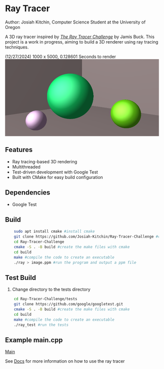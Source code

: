 # Ray Tracer
Author: Josiah Kitchin, Computer Science Student at the University of Oregon

A 3D ray tracer inspired by *[The Ray Tracer Challenge](https://www.oreilly.com/library/view/the-ray-tracer/9781680506778/)* by Jamis Buck. This project is a work in progress, aiming to build a 3D renderer using ray tracing techniques.



(12/27/2024) 1000 x 5000, 0.128601 Seconds to render 
![My Image](images/spheres.png)




## Features
- Ray tracing-based 3D rendering
- Multithreaded 
- Test-driven development with Google Test
- Built with CMake for easy build configuration

## Dependencies 

- Google Test 



## Build 
```bash
    sudo apt install cmake #install cmake
    git clone https://github.com/Josiah-Kitchin/Ray-Tracer-Challenge #clone the repo 
    cd Ray-Tracer-Challenge 
    cmake -S . -B build #create the make files with cmake 
    cd build
    make #compile the code to create an executable 
    ./ray > image.ppm #run the program and output a ppm file
```


## Test Build
1. Change directory to the tests directory
```bash
    cd Ray-Tracer-Challenge/tests
    git clone https://github.com/google/googletest.git
    cmake -S . -B build #create the make files with cmake 
    cd build
    make #compile the code to create an executable 
    ./ray_test #run the tests 
```

## Example main.cpp
[Main](src/main.cpp)


See [Docs](docs) for more information on how to use the ray tracer





